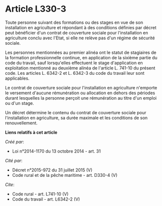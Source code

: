 # Article L330-3

Toute personne suivant des formations ou des stages en vue de son installation en agriculture et répondant à des conditions
définies par décret peut bénéficier d'un contrat de couverture sociale pour l'installation en agriculture conclu avec l'Etat,
si elle ne relève pas d'un régime de sécurité sociale. 

Les personnes mentionnées au premier alinéa ont le statut de stagiaires de la formation professionnelle continue, en
application de la sixième partie du code du travail, sauf lorsqu'elles effectuent le stage d'application en exploitation
mentionné au deuxième alinéa de l'article L. 741-10 du présent code. Les articles L. 6342-2 et L. 6342-3 du code du travail
leur sont applicables. 

Le contrat de couverture sociale pour l'installation en agriculture n'emporte le versement d'aucune rémunération ou
allocation en dehors des périodes durant lesquelles la personne perçoit une rémunération au titre d'un emploi ou d'un stage. 

Un décret détermine le contenu du contrat de couverture sociale pour l'installation en agriculture, sa durée maximale et les
conditions de son renouvellement.

**Liens relatifs à cet article**

_Créé par_:

  - Loi n°2014-1170 du 13 octobre 2014 - art. 31

_Cité par_:

  - Décret n°2015-972 du 31 juillet 2015 (V)
  - Code rural et de la pêche maritime - art. D330-4 (V)

_Cite_:

  - Code rural - art. L741-10 (V)
  - Code du travail - art. L6342-2 (V)
